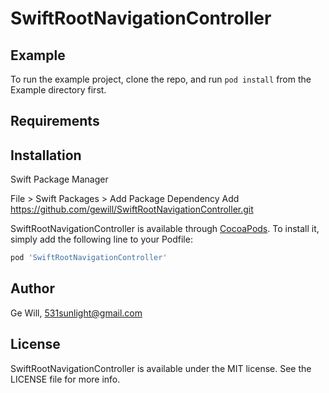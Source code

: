 # SwiftRootNavigationController

## Example

To run the example project, clone the repo, and run `pod install` from the Example directory first.

## Requirements

## Installation

Swift Package Manager

File > Swift Packages > Add Package Dependency
Add https://github.com/gewill/SwiftRootNavigationController.git

SwiftRootNavigationController is available through [CocoaPods](https://cocoapods.org). To install
it, simply add the following line to your Podfile:

```ruby
pod 'SwiftRootNavigationController'
```

## Author

Ge Will, 531sunlight@gmail.com

## License

SwiftRootNavigationController is available under the MIT license. See the LICENSE file for more info.
